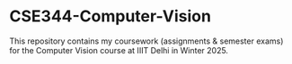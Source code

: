 # CSE344-Computer-Vision
This repository contains my coursework (assignments &amp; semester exams) for the Computer Vision course at IIIT Delhi in Winter 2025.
